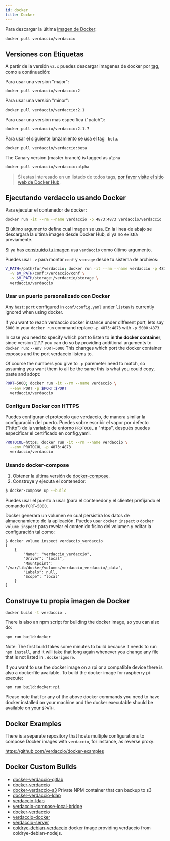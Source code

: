```yaml
---
id: docker
title: Docker
---
```

Para descargar la última [imagen de Docker](https://hub.docker.com/r/verdaccio/verdaccio/):

```bash
docker pull verdaccio/verdaccio
```

## Versiones con Etiquetas

A partir de la versión `v2.x` puedes descargar imagenes de docker por [tag](https://hub.docker.com/r/verdaccio/verdaccio/tags/), como a continuación:

Para usar una versión "major":

```bash
docker pull verdaccio/verdaccio:2
```

Para usar una versión "minor":

```bash
docker pull verdaccio/verdaccio:2.1
```

Para usar una versión mas específica ("patch"):

```bash
docker pull verdaccio/verdaccio:2.1.7
```

Para usar el siguiente lanzamiento se usa el tag ` beta`.

```bash
docker pull verdaccio/verdaccio:beta
```

The Canary version (master branch) is tagged as `alpha`

```bash
docker pull verdaccio/verdaccio:alpha
```

> Si estas interesado en un listado de todos tags, [por favor visite el sitio web de Docker Hub](https://hub.docker.com/r/verdaccio/verdaccio/tags/).

## Ejecutando verdaccio usando Docker

Para ejecutar el contenedor de docker:

```bash
docker run -it --rm --name verdaccio -p 4873:4873 verdaccio/verdaccio
```

El último argumento define cual imagen se usa. En la linea de abajo se descargará la ultima imagen desde Docker Hub, si ya no existía previamente.

Si ya has [construido tu imagen](#build-your-own-docker-image) usa `verdaccio` como último argumento.

Puedes usar `-v` para montar `conf` y `storage` desde tu sistema de archivos:

```bash
V_PATH=/path/for/verdaccio; docker run -it --rm --name verdaccio -p 4873:4873 \
  -v $V_PATH/conf:/verdaccio/conf \
  -v $V_PATH/storage:/verdaccio/storage \
  verdaccio/verdaccio
```

### Usar un puerto personalizado con Docker

Any `host:port` configured in `conf/config.yaml` under `listen` is currently ignored when using docker.

If you want to reach verdaccio docker instance under different port, lets say `5000` in your `docker run` command replace `-p 4873:4873` with `-p 5000:4873`.

In case you need to specify which port to listen to **in the docker container**, since version 2.?.? you can do so by providing additional arguments to `docker run`: `--env PORT=5000` This changes which port the docker container exposes and the port verdaccio listens to.

Of course the numbers you give to `-p` paremeter need to match, so assuming you want them to all be the same this is what you could copy, paste and adopt:

```bash
PORT=5000; docker run -it --rm --name verdaccio \
  --env PORT -p $PORT:$PORT
  verdaccio/verdaccio
```

### Configura Docker con HTTPS

Puedes configurar el protocolo que verdaccio, de manera similar la configuración del puerto. Puedes sobre escribir el vapor por defecto ("http") de la variable de entorno `PROTOCOL` a "https", después puedes especificar el certificado en config.yaml.

```bash
PROTOCOL=https; docker run -it --rm --name verdaccio \
  --env PROTOCOL -p 4873:4873
  verdaccio/verdaccio
```

### Usando docker-compose

1. Obtener la última versión de [docker-compose](https://github.com/docker/compose).
2. Construye y ejecuta el contenedor:

```bash
$ docker-compose up --build
```

Puedes usar el puerto a usar (para el contenedor y el cliente) prefijando el comando `PORT=5000`.

Docker generará un volumen en cual persistirá los datos de almacenamiento de la aplicación. Puedes usar `docker inspect` o `docker volume inspect` para revelar el contenido físico del volumen y editar la configuración tal como:

    $ docker volume inspect verdaccio_verdaccio
    [
        {
            "Name": "verdaccio_verdaccio",
            "Driver": "local",
            "Mountpoint": "/var/lib/docker/volumes/verdaccio_verdaccio/_data",
            "Labels": null,
            "Scope": "local"
        }
    ]
    
    

## Construye tu propia imagen de Docker

```bash
docker build -t verdaccio .
```

There is also an npm script for building the docker image, so you can also do:

```bash
npm run build:docker
```

Note: The first build takes some minutes to build because it needs to run `npm install`, and it will take that long again whenever you change any file that is not listed in `.dockerignore`.

If you want to use the docker image on a rpi or a compatible device there is also a dockerfile available. To build the docker image for raspberry pi execute:

```bash
npm run build:docker:rpi
```

Please note that for any of the above docker commands you need to have docker installed on your machine and the docker executable should be available on your `$PATH`.

## Docker Examples

There is a separate repository that hosts multiple configurations to compose Docker images with `verdaccio`, for instance, as reverse proxy:

https://github.com/verdaccio/docker-examples

## Docker Custom Builds

* [docker-verdaccio-gitlab](https://github.com/snics/docker-verdaccio-gitlab)
* [docker-verdaccio](https://github.com/deployable/docker-verdaccio)
* [docker-verdaccio-s3](https://github.com/asynchrony/docker-verdaccio-s3) Private NPM container that can backup to s3
* [docker-verdaccio-ldap](https://github.com/snadn/docker-verdaccio-ldap)
* [verdaccio-ldap](https://github.com/nathantreid/verdaccio-ldap)
* [verdaccio-compose-local-bridge](https://github.com/shingtoli/verdaccio-compose-local-bridge)
* [docker-verdaccio](https://github.com/Global-Solutions/docker-verdaccio)
* [verdaccio-docker](https://github.com/idahobean/verdaccio-docker)
* [verdaccio-server](https://github.com/andru255/verdaccio-server)
* [coldrye-debian-verdaccio](https://github.com/coldrye-docker/coldrye-debian-verdaccio) docker image providing verdaccio from coldrye-debian-nodejs.